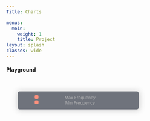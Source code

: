 ```yaml
---
Title: Charts

menus:
  main:
    weight: 1
    title: Project
layout: splash
classes: wide
---
```


#### Playground

<style> 
      #chartContainer {
        border-radius: 5px;
        position: relative;
      }
      #legendDivContainer {
        color: #929294;
        margin: 10px;
        position: absolute;
        top: 20px;
        left: 20px;
        background-color: #343a46;
        padding: 10px;
        box-shadow: 1px 1px 15px 1px rgba(0, 0, 0, 0.3);
        border-radius: 5px;
        opacity: 0.7;
        font-size: 0.7rem;
      }
      .legendDiv {
        display: flex;
        width: 300px;
        justify-content: space-around;
        
      }
      .freqLegend {
        width: 10px;
        border-radius: 3px;
        height: 10px;
        background: tomato;
      }

</style>

<div id="chartContainer">
  <div id="legendDivContainer">
    <div class="legendDiv">
      <div id="maxFreqLegend" class="freqLegend"></div>
      <div>Max Frequency</div>
      <div id="maxFreq"></div>
    </div>
    <div class="legendDiv">
      <div id="minFreqLegend" class="freqLegend"></div>
      <div>Min Frequency</div>
      <div id="minFreq"></div>
    </div>
  </div>
  <canvas id="myChart"></canvas>
</div>

<script src="https://cdn.jsdelivr.net/npm/chart.js@2.8.0"></script>

<script>
      timeJsonURL =
        "https://raw.githubusercontent.com/galibhassan/sample-json/master/sampleDataForPowerGridFrequencyWebsitePlayground/time.json";
      frequencyJsonURL =
        "https://raw.githubusercontent.com/galibhassan/sample-json/master/sampleDataForPowerGridFrequencyWebsitePlayground/frequency.json";

      const MAX_COLOR = "tomato";
      const MIN_COLOR = "#042e82";
      const DEFAULT_COLOR = "#00ADB5";

      document.getElementById("maxFreqLegend").style.backgroundColor = MAX_COLOR;
      document.getElementById("minFreqLegend").style.backgroundColor = MIN_COLOR;

      async function getXYData() {
        const xData = await fetch(timeJsonURL).then((response) => response.json());
        const yData = await fetch(frequencyJsonURL).then((response) => response.json());

        return new Promise((resolve, reject) => {
          resolve({ xData, yData });
        });
      }

      async function makePlot() {
        const { xData, yData } = await getXYData();

        const maxFrequency = yData.reduce(function (a, b) {
          return Math.max(a, b);
        });

        const minFrequency = yData.reduce(function (a, b) {
          return Math.min(a, b);
        });

        document.getElementById("maxFreq").innerHTML = maxFrequency;
        document.getElementById("minFreq").innerHTML = minFrequency;

        function customRadius(context) {
          let index = context.dataIndex;
          let value = context.dataset.data[index];
          if (value === maxFrequency) {
            return 8;
          } else if (value === minFrequency) {
            return 8;
          } else {
            return 0;
          }
        }

        function customBackgroundColor(context) {
          let index = context.dataIndex;
          let value = context.dataset.data[index];
          if (value === maxFrequency) {
            return MAX_COLOR;
          } else if (value === minFrequency) {
            return MIN_COLOR;
          } else {
            return DEFAULT_COLOR;
          }
        }

        var ctx = document.getElementById("myChart").getContext("2d");
        var chart = new Chart(ctx, {
          type: "line",
          data: {
            xLabels: xData,
            datasets: [
              {
                label: "Frequency in Hz",
                data: yData,
                fill: false,
                borderColor: "#00ADB5",
                borderWidth: 2,
                backgroundColor: customBackgroundColor,
                steppedLine: false,
                pointStyle: "circ",
                lineTension: 0,
              },
            ],
          },
          options: {
            legend: {
              display: false,
            },
            elements: {
              point: {
                radius: customRadius,
                display: true,
              },
            },
            animation: {
              animateScale: true,
              animateRotate: true,
            },
            scales: {
              yAxes: [
                {
                  scaleLabel: {
                    display: true,
                    labelString: "Frequency (Hz)",
                    fontSize: 20,
                  },
                },
                {
                  ticks: {
                    display: false,
                    beginAtZero: true,
                    fontColor: "#00ADB5",
                  },
                },
              ],
              xAxes: [
                {
                  scaleLabel: {
                    display: true,
                    labelString: "Time",
                    fontSize: 20,
                  },
                  ticks: {
                    display: true,
                    autoSkip: true,
                    maxTicksLimit: 10,
                  },
                },
              ],
            }
          },
        });
      }

      makePlot();
    </script>
